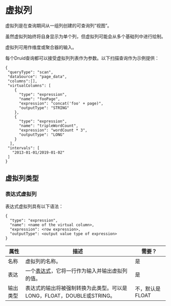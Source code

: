 # 虚拟列

虚拟列是在查询期间从一组列创建的可查询列“视图”。

虽然虚拟列始终将自身显示为单个列，但虚拟列可能会从多个基础列中进行绘制。

虚拟列可用作维度或聚合器的输入。

每个Druid查询都可以接受虚拟列列表作为参数。以下扫描查询作为示例提供：

```text
{
 "queryType": "scan",
 "dataSource": "page_data",
 "columns":[],
 "virtualColumns": [
    {
      "type": "expression",
      "name": "fooPage",
      "expression": "concat('foo' + page)",
      "outputType": "STRING"
    },
    {
      "type": "expression",
      "name": "tripleWordCount",
      "expression": "wordCount * 3",
      "outputType": "LONG"
    }
  ],
 "intervals": [
   "2013-01-01/2019-01-02"
 ] 
}
```

## 虚拟列类型

### 表达式虚拟列

表达式虚拟列具有以下语法：

```text
{
  "type": "expression",
  "name": <name of the virtual column>,
  "expression": <row expression>,
  "outputType": <output value type of expression>
}
```

| 属性     | 描述                                                         | 需要？          |
| -------- | ------------------------------------------------------------ | --------------- |
| 名称     | 虚拟列的名称。                                               | 是              |
| 表达     | 一个[表达式](http://druid.io/docs/0.12.3/misc/math-expr.html)，它将一行作为输入并输出虚拟列的值。 | 是              |
| 输出类型 | 表达式的输出将被强制转换为此类型。可以是LONG，FLOAT，DOUBLE或STRING。 | 不，默认是FLOAT |